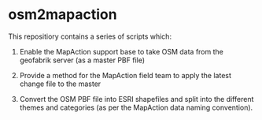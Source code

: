osm2mapaction
=============
This repositiory contains a series of scripts which:

1. Enable the MapAction support base to take OSM data from the geofabrik server (as a master PBF file)

2. Provide a method for the MapAction field team to apply the latest change file to the master

3. Convert the OSM PBF file into ESRI shapefiles and split into the different themes and categories (as per the MapAction data naming convention).
